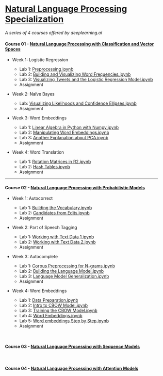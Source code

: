 # [Natural Language Processing Specialization](https://www.coursera.org/specializations/natural-language-processing)
<i>A series of 4 courses offered by deeplearning.ai</i>

#### Course 01 - [Natural Language Processing with Classification and Vector Spaces](https://www.coursera.org/learn/classification-vector-spaces-in-nlp)

* Week 1: Logistic Regression

  * Lab 1: [Preprocessing.ipynb](https://github.com/Andrew-Ng-s-number-one-fan/Natural-Language-Processing-Specialization/blob/master/01%20-%20Natural%20Language%20Processing%20with%20Classification%20and%20Vector%20Spaces/C1_W1_N1_Preprocessing.ipynb)
  * Lab 2: [Building and Visualizing Word Frequencies.ipynb](https://github.com/Andrew-Ng-s-number-one-fan/Natural-Language-Processing-Specialization/blob/master/01%20-%20Natural%20Language%20Processing%20with%20Classification%20and%20Vector%20Spaces/C1_W1_N2_Building%20and%20Visualizing%20Word%20Frequencies.ipynb)
  * Lab 3: [Visualizing Tweets and the Logistic Regression Model.ipynb](https://github.com/Andrew-Ng-s-number-one-fan/Natural-Language-Processing-Specialization/blob/master/01%20-%20Natural%20Language%20Processing%20with%20Classification%20and%20Vector%20Spaces/C1_W1_N3_Visualizing%20Tweets%20and%20the%20Logistic%20Regression%20Model.ipynb)
  * Assignment
  
* Week 2: Naïve Bayes
  * Lab: [Visualizing Likelihoods and Confidence Ellipses.ipynb]()
  * Assignment
  
* Week 3: Word Embeddings
  * Lab 1: [Linear Algebra in Python with Numpy.ipynb]()
  * Lab 2: [Manipulating Word Embeddings.ipynb]()
  * Lab 3: [Another Explanation about PCA.ipynb]()
  * Assignment
  
* Week 4: Word Translation
  * Lab 1: [Rotation Matrices in R2.ipynb]()
  * Lab 2: [Hash Tables.ipynb]()
  * Assignment

<hr>

#### Course 02 - [Natural Language Processing with Probabilistic Models](https://www.coursera.org/learn/probabilistic-models-in-nlp)

* Week 1: Autocorrect

  * Lab 1: [Building the Vocabulary.ipynb]()
  * Lab 2: [Candidates from Edits.ipynb]()
  * Assignment
  
* Week 2: Part of Speech Tagging

  * Lab 1: [Working with Text Data 1.ipynb]()
  * Lab 2: [Working with Text Data 2.ipynb]()
  * Assignment
  
* Week 3: Autocomplete

  * Lab 1: [Corpus Preprocessing for N-grams.ipynb]()
  * Lab 2: [Building the Language Model.ipynb]()
  * Lab 3: [Language Model Generalization.ipynb]()
  * Assignment
  
* Week 4: Word Embeddings

  * Lab 1: [Data Preparation.ipynb]()
  * Lab 2: [Intro to CBOW Model.ipynb]()
  * Lab 3: [Training the CBOW Model.ipynb]()
  * Lab 4: [Word Embeddings.ipynb]()
  * Lab 5: [Word embeddings Step by Step.ipynb]()
  * Assignment

<br>

#### Course 03 - [Natural Language Processing with Sequence Models](https://www.coursera.org/learn/sequence-models-in-nlp)

<br>

#### Course 04 - [Natural Language Processing with Attention Models](https://www.coursera.org/learn/attention-models-in-nlp)
